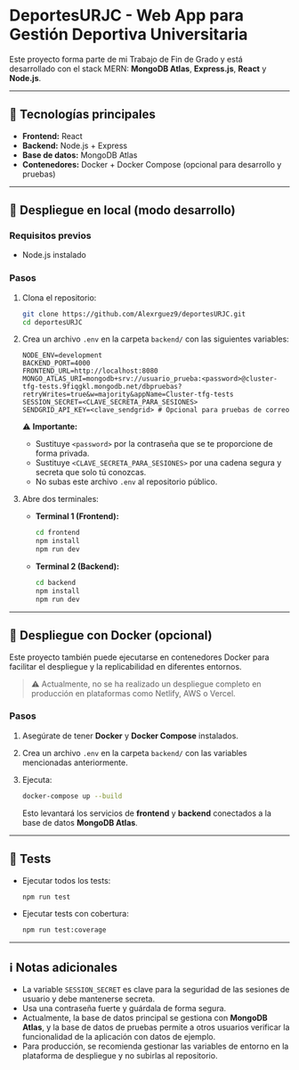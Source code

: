 # DeportesURJC - Web App para Gestión Deportiva Universitaria

Este proyecto forma parte de mi Trabajo de Fin de Grado y está desarrollado con el stack MERN: **MongoDB Atlas**, **Express.js**, **React** y **Node.js**.

---

## 🔧 Tecnologías principales

- **Frontend:** React
- **Backend:** Node.js + Express
- **Base de datos:** MongoDB Atlas
- **Contenedores:** Docker + Docker Compose (opcional para desarrollo y pruebas)

---

## 🚀 Despliegue en local (modo desarrollo)

### Requisitos previos

- Node.js instalado

### Pasos

1. Clona el repositorio:
    ```bash
    git clone https://github.com/Alexrguez9/deportesURJC.git
    cd deportesURJC
    ```

2. Crea un archivo `.env` en la carpeta `backend/` con las siguientes variables:

    ```env
    NODE_ENV=development
    BACKEND_PORT=4000
    FRONTEND_URL=http://localhost:8080
    MONGO_ATLAS_URI=mongodb+srv://usuario_prueba:<password>@cluster-tfg-tests.9fiqgkl.mongodb.net/dbpruebas?retryWrites=true&w=majority&appName=Cluster-tfg-tests
    SESSION_SECRET=<CLAVE_SECRETA_PARA_SESIONES>
    SENDGRID_API_KEY=<clave_sendgrid> # Opcional para pruebas de correo
    ```

    ⚠️ **Importante:**  
    - Sustituye `<password>` por la contraseña que se te proporcione de forma privada.  
    - Sustituye `<CLAVE_SECRETA_PARA_SESIONES>` por una cadena segura y secreta que solo tú conozcas.  
    - No subas este archivo `.env` al repositorio público.

3. Abre dos terminales:

    - **Terminal 1 (Frontend):**
      ```bash
      cd frontend
      npm install
      npm run dev
      ```

    - **Terminal 2 (Backend):**
      ```bash
      cd backend
      npm install
      npm run dev
      ```

---

## 🐳 Despliegue con Docker (opcional)

Este proyecto también puede ejecutarse en contenedores Docker para facilitar el despliegue y la replicabilidad en diferentes entornos.  
> ⚠️ Actualmente, no se ha realizado un despliegue completo en producción en plataformas como Netlify, AWS o Vercel.

### Pasos

1. Asegúrate de tener **Docker** y **Docker Compose** instalados.

2. Crea un archivo `.env` en la carpeta `backend/` con las variables mencionadas anteriormente.

3. Ejecuta:
    ```bash
    docker-compose up --build
    ```
    Esto levantará los servicios de **frontend** y **backend** conectados a la base de datos **MongoDB Atlas**.

---

## 🧪 Tests

- Ejecutar todos los tests:
    ```bash
    npm run test
    ```
- Ejecutar tests con cobertura:
    ```bash
    npm run test:coverage
    ```

---

## ℹ️ Notas adicionales

- La variable `SESSION_SECRET` es clave para la seguridad de las sesiones de usuario y debe mantenerse secreta.
- Usa una contraseña fuerte y guárdala de forma segura.
- Actualmente, la base de datos principal se gestiona con **MongoDB Atlas**, y la base de datos de pruebas permite a otros usuarios verificar la funcionalidad de la aplicación con datos de ejemplo.
- Para producción, se recomienda gestionar las variables de entorno en la plataforma de despliegue y no subirlas al repositorio.
